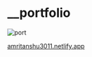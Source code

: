 # __portfolio
![port](https://github.com/therivalkiller/__portfolio/assets/97250364/5521ff78-f43f-4971-bca5-b7a347aeb3)


[amritanshu3011.netlify.app](amritanshu3011.netlify.app)
